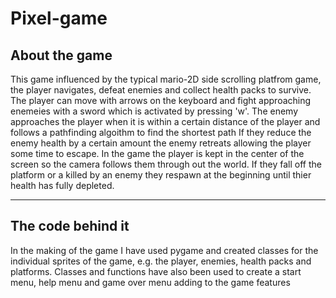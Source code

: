 # Pixel-game

## About the game
This game influenced by the typical mario-2D side scrolling platfrom game, the player navigates, defeat enemies and collect health packs to survive. 
The player can move with arrows on the keyboard and fight approaching enemeies with a sword which is activated by pressing 'w'. 
The enemy approaches the player when it is within a certain distance of the player and follows a pathfinding algoithm to find the shortest path
If they reduce the enemy health by a certain amount the enemy retreats allowing the player some time to escape.
In the game the player is kept in the center of the screen so the camera follows them through out the world. If they fall off the platform or a killed by an enemy they respawn at the beginning until thier health has fully depleted. 

---

## The code behind it
In the making of the game I have used pygame and created classes for the individual sprites of the game, e.g. the player, enemies, health packs and platforms. Classes and functions have also been used to create a start menu, help menu and game over menu adding to the game features
